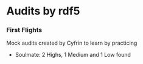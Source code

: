 # Audits by rdf5
### First Flights
Mock audits created by Cyfrin to learn by practicing 

- Soulmate: 2 Highs, 1 Medium and 1 Low found
